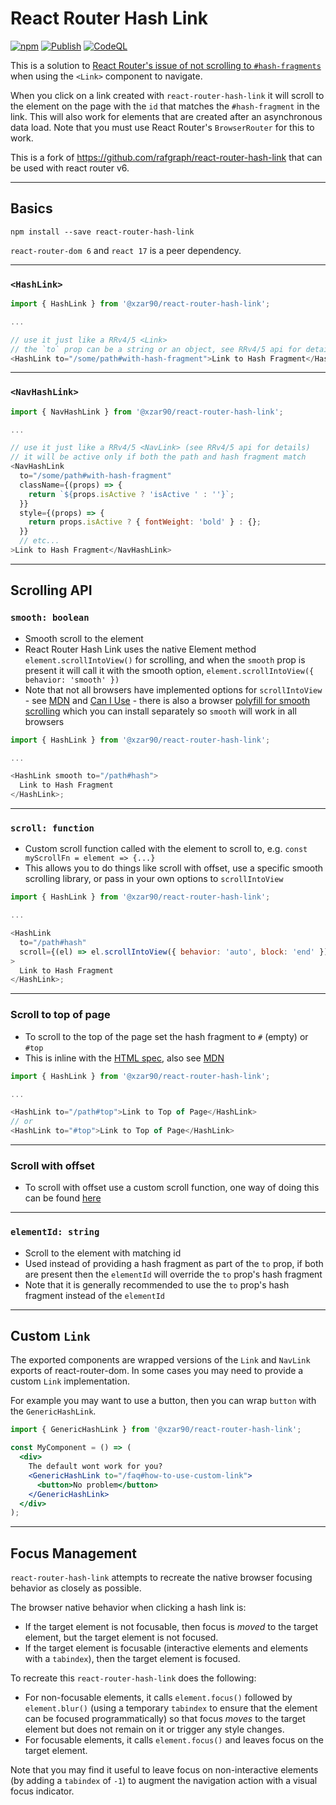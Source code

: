 # React Router Hash Link

[![npm](https://img.shields.io/npm/dm/@xzar90/react-router-hash-link?label=npm)](https://www.npmjs.com/package/@xzar90/react-router-hash-link)
[![Publish](https://github.com/XzaR90/react-router-hash-link/actions/workflows/publish.yml/badge.svg)](https://github.com/XzaR90/react-router-hash-link/actions/workflows/publish.yml) [![CodeQL](https://github.com/XzaR90/react-router-hash-link/actions/workflows/codeql-analysis.yml/badge.svg)](https://github.com/XzaR90/react-router-hash-link/actions/workflows/codeql-analysis.yml)

This is a solution to [React Router's issue of not scrolling to `#hash-fragments`](https://github.com/reactjs/react-router/issues/394#issuecomment-220221604) when using the `<Link>` component to navigate.

When you click on a link created with `react-router-hash-link` it will scroll to the element on the page with the `id` that matches the `#hash-fragment` in the link. This will also work for elements that are created after an asynchronous data load. Note that you must use React Router's `BrowserRouter` for this to work.

This is a fork of https://github.com/rafgraph/react-router-hash-link that can be used with react router v6.

---

## Basics

```shell
npm install --save react-router-hash-link
```

`react-router-dom 6` and `react 17` is a peer dependency.

---

### `<HashLink>`

```js
import { HashLink } from '@xzar90/react-router-hash-link';

...

// use it just like a RRv4/5 <Link>
// the `to` prop can be a string or an object, see RRv4/5 api for details
<HashLink to="/some/path#with-hash-fragment">Link to Hash Fragment</HashLink>
```

---

### `<NavHashLink>`

```js
import { NavHashLink } from '@xzar90/react-router-hash-link';

...

// use it just like a RRv4/5 <NavLink> (see RRv4/5 api for details)
// it will be active only if both the path and hash fragment match
<NavHashLink
  to="/some/path#with-hash-fragment"
  className={(props) => {
    return `${props.isActive ? 'isActive ' : ''}`;
  }}
  style={(props) => {
    return props.isActive ? { fontWeight: 'bold' } : {};
  }}
  // etc...
>Link to Hash Fragment</NavHashLink>
```

---

## Scrolling API

### `smooth: boolean`

- Smooth scroll to the element
- React Router Hash Link uses the native Element method `element.scrollIntoView()` for scrolling, and when the `smooth` prop is present it will call it with the smooth option, `element.scrollIntoView({ behavior: 'smooth' })`
- Note that not all browsers have implemented options for `scrollIntoView` - see [MDN](https://developer.mozilla.org/en-US/docs/Web/API/Element/scrollIntoView) and [Can I Use](https://caniuse.com/#feat=scrollintoview) - there is also a browser [polyfill for smooth scrolling](https://github.com/iamdustan/smoothscroll) which you can install separately so `smooth` will work in all browsers

```js
import { HashLink } from '@xzar90/react-router-hash-link';

...

<HashLink smooth to="/path#hash">
  Link to Hash Fragment
</HashLink>;
```

---

### `scroll: function`

- Custom scroll function called with the element to scroll to, e.g. `const myScrollFn = element => {...}`
- This allows you to do things like scroll with offset, use a specific smooth scrolling library, or pass in your own options to `scrollIntoView`

```js
import { HashLink } from '@xzar90/react-router-hash-link';

...

<HashLink
  to="/path#hash"
  scroll={(el) => el.scrollIntoView({ behavior: 'auto', block: 'end' })}
>
  Link to Hash Fragment
</HashLink>;
```

---

### Scroll to top of page

- To scroll to the top of the page set the hash fragment to `#` (empty) or `#top`
- This is inline with the [HTML spec](https://html.spec.whatwg.org/multipage/browsing-the-web.html#target-element), also see [MDN](https://developer.mozilla.org/en-US/docs/Web/HTML/Element/a#Linking_to_an_element_on_the_same_page)

```js
import { HashLink } from '@xzar90/react-router-hash-link';

...

<HashLink to="/path#top">Link to Top of Page</HashLink>
// or
<HashLink to="#top">Link to Top of Page</HashLink>
```

---

### Scroll with offset

- To scroll with offset use a custom scroll function, one way of doing this can be found [here](https://github.com/rafgraph/react-router-hash-link/issues/25#issuecomment-536688104)

---

### `elementId: string`

- Scroll to the element with matching id
- Used instead of providing a hash fragment as part of the `to` prop, if both are present then the `elementId` will override the `to` prop's hash fragment
- Note that it is generally recommended to use the `to` prop's hash fragment instead of the `elementId`

---

## Custom `Link`

The exported components are wrapped versions of the `Link` and `NavLink` exports of react-router-dom. In some cases you may need to provide a custom `Link` implementation.

For example you may want to use a button, then you can wrap `button` with the `GenericHashLink`.

```jsx
import { GenericHashLink } from '@xzar90/react-router-hash-link';

const MyComponent = () => (
  <div>
    The default wont work for you?
    <GenericHashLink to="/faq#how-to-use-custom-link">
      <button>No problem</button>
    </GenericHashLink>
  </div>
);
```

---

## Focus Management

`react-router-hash-link` attempts to recreate the native browser focusing behavior as closely as possible.

The browser native behavior when clicking a hash link is:

- If the target element is not focusable, then focus is _moved_ to the target element, but the target element is not focused.
- If the target element is focusable (interactive elements and elements with a `tabindex`), then the target element is focused.

To recreate this `react-router-hash-link` does the following:

- For non-focusable elements, it calls `element.focus()` followed by `element.blur()` (using a temporary `tabindex` to ensure that the element can be focused programmatically) so that focus _moves_ to the target element but does not remain on it or trigger any style changes.
- For focusable elements, it calls `element.focus()` and leaves focus on the target element.

Note that you may find it useful to leave focus on non-interactive elements (by adding a `tabindex` of `-1`) to augment the navigation action with a visual focus indicator.
